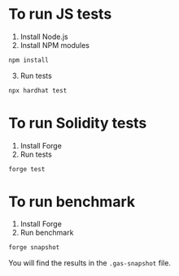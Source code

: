 # To run JS tests

1. Install Node.js
2. Install NPM modules

```bash
npm install
```

3. Run tests

```bash
npx hardhat test
```

# To run Solidity tests

1. Install Forge
2. Run tests

```bash
forge test
```

# To run benchmark

1. Install Forge
2. Run benchmark

```bash
forge snapshot
```

You will find the results in the `.gas-snapshot` file.

